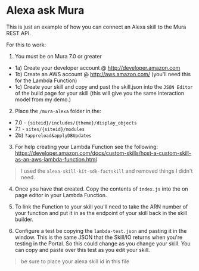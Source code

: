 
# Alexa ask Mura

This is just an example of how you can connect an Alexa skill to the Mura REST API.

For this to work:

1) You must be on Mura 7.0 or greater
 - 1a) Create your developer account @ http://developer.amazon.com
 - 1b) Create an AWS account @ http://aws.amazon.com/ (you'll need this for the Lambda Function)
 - 1c) Create your skill and copy and past the skill.json into the `JSON Editor` of the build page for your skill (this will give you
   the same interaction model from my demo.)

2) Place the `/mura-alexa` folder in the:
 - 7.0 - `{siteid}/includes/{theme}/display_objects`
 - 7.1 - `sites/{siteid}/modules`
 - 2b) `?appreload&applyDBUpdates`

3) For help creating your Lambda Function see the following: https://developer.amazon.com/docs/custom-skills/host-a-custom-skill-as-an-aws-lambda-function.html

> I used the `alexa-skill-kit-sdk-factskill` and removed things I didn't need.

4) Once you have that created.  Copy the contents of `index.js` into the on page editor in your Lambda Function.

5) To link the Function to your skill you'll need to take the ARN number of your function and put it in as the endpoint of your skill back in the skill builder.

6) Configure a test be copying the `lambda-test.json` and pasting it in the window.  This is the same JSON that the Skill/IO returns when you're testing in the Portal.  So this could change as you change your skill.  You can copy and paste over this test as you edit your skill.
> be sure to place your alexa skill id in this file
